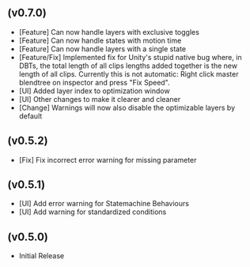 (v0.7.0)
--------
- [Feature] Can now handle layers with exclusive toggles
- [Feature] Can now handle states with motion time
- [Feature] Can now handle layers with a single state
- [Feature/Fix] Implemented fix for Unity's stupid native bug where, in DBTs, the total length of all clips lengths added together is the new length of all clips. Currently this is not automatic: Right click master blendtree on inspector and press "Fix Speed".
- [UI] Added layer index to optimization window
- [UI] Other changes to make it clearer and cleaner
- [Change] Warnings will now also disable the optimizable layers by default

(v0.5.2)
--------
- [Fix] Fix incorrect error warning for missing parameter

(v0.5.1)
--------
- [UI] Add error warning for Statemachine Behaviours
- [UI] Add warning for standardized conditions

(v0.5.0)
--------
- Initial Release
